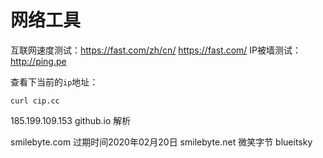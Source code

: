 # 网络工具

互联网速度测试：https://fast.com/zh/cn/ https://fast.com/
IP被墙测试：http://ping.pe

查看下当前的`ip`地址：

```
curl cip.cc
```

185.199.109.153 github.io 解析


smilebyte.com 过期时间2020年02月20日
smilebyte.net 微笑字节
blueitsky

